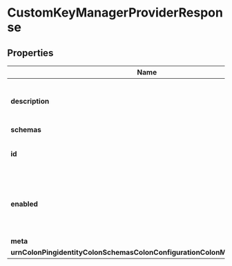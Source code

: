 

# CustomKeyManagerProviderResponse


## Properties

| Name | Type | Description | Notes |
|------------ | ------------- | ------------- | -------------|
|**description** | **String** | A description for this Key Manager Provider |  [optional] |
|**schemas** | **List&lt;EnumcustomKeyManagerProviderSchemaUrn&gt;** |  |  |
|**id** | **String** | Name of the Key Manager Provider |  |
|**enabled** | **Boolean** | Indicates whether the Key Manager Provider is enabled for use. |  |
|**meta** | [**MetaMeta**](MetaMeta.md) |  |  [optional] |
|**urnColonPingidentityColonSchemasColonConfigurationColonMessagesColon20** | [**MetaUrnPingidentitySchemasConfigurationMessages20**](MetaUrnPingidentitySchemasConfigurationMessages20.md) |  |  [optional] |



